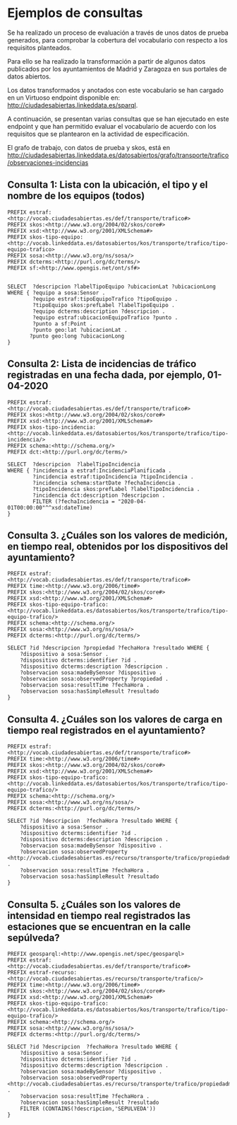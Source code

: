 # Ejemplos de consultas

Se ha realizado un proceso de evaluación a través de unos datos de prueba generados, para comprobar la cobertura del vocabulario con respecto a los requisitos planteados.

Para ello se ha realizado la transformación a partir de algunos datos publicados por los ayuntamientos de Madrid y Zaragoza en sus portales de datos abiertos.

Los datos transformados y anotados con este vocabulario se han cargado en un Virtuoso endpoint disponible en: http://ciudadesabiertas.linkeddata.es/sparql.

A continuación, se presentan varias consultas que se han ejecutado en este endpoint y que han permitido evaluar el vocabulario de acuerdo con los requisitos que se plantearon en la actividad de especificación. 

El grafo de trabajo, con datos de prueba y skos, está en http://ciudadesabiertas.linkeddata.es/datosabiertos/grafo/transporte/trafico/observaciones-incidencias

## Consulta 1: Lista con la ubicación, el tipo y el nombre de los equipos (todos)

```
PREFIX estraf:<http://vocab.ciudadesabiertas.es/def/transporte/trafico#>
PREFIX skos:<http://www.w3.org/2004/02/skos/core#>
PREFIX xsd:<http://www.w3.org/2001/XMLSchema#>
PREFIX skos-tipo-equipo:<http://vocab.linkeddata.es/datosabiertos/kos/transporte/trafico/tipo-equipo-trafico>
PREFIX sosa:<http://www.w3.org/ns/sosa/>
PREFIX dcterms:<http://purl.org/dc/terms/>
PREFIX sf:<http://www.opengis.net/ont/sf#>


SELECT  ?descripcion ?labelTipoEquipo ?ubicacionLat ?ubicacionLong  
WHERE { ?equipo a sosa:Sensor .
        ?equipo estraf:tipoEquipoTrafico ?tipoEquipo .
        ?tipoEquipo skos:prefLabel ?labelTipoEquipo .
        ?equipo dcterms:description ?descripcion .
        ?equipo estraf:ubicacionEquipoTrafico ?punto .
        ?punto a sf:Point .
        ?punto geo:lat ?ubicacionLat .
       ?punto geo:long ?ubicacionLong
}
```

## Consulta 2: Lista de incidencias de tráfico registradas en una fecha dada, por ejemplo, 01-04-2020

```
PREFIX estraf:<http://vocab.ciudadesabiertas.es/def/transporte/trafico#>
PREFIX skos:<http://www.w3.org/2004/02/skos/core#>
PREFIX xsd:<http://www.w3.org/2001/XMLSchema#>
PREFIX skos-tipo-incidencia:<http://vocab.linkeddata.es/datosabiertos/kos/transporte/trafico/tipo-incidencia/>
PREFIX schema:<http://schema.org/>
PREFIX dct:<http://purl.org/dc/terms/>

SELECT  ?descripcion  ?labelTipoIncidencia  
WHERE { ?incidencia a estraf:IncidenciaPlanificada .
        ?incidencia estraf:tipoIncidencia ?tipoIncidencia .
        ?incidencia schema:startDate ?fechaIncidencia .
        ?tipoIncidencia skos:prefLabel ?labelTipoIncidencia .
        ?incidencia dct:description ?descripcion .
        FILTER (?fechaIncidencia = "2020-04-01T00:00:00"^^xsd:dateTime) 
}
```

## Consulta 3. ¿Cuáles son los valores de medición, en tiempo real, obtenidos por los dispositivos del ayuntamiento?

```
PREFIX estraf:<http://vocab.ciudadesabiertas.es/def/transporte/trafico#>
PREFIX time:<http://www.w3.org/2006/time#>
PREFIX skos:<http://www.w3.org/2004/02/skos/core#>
PREFIX xsd:<http://www.w3.org/2001/XMLSchema#>
PREFIX skos-tipo-equipo-trafico:<http://vocab.linkeddata.es/datosabiertos/kos/transporte/trafico/tipo-equipo-trafico/>
PREFIX schema:<http://schema.org/>
PREFIX sosa:<http://www.w3.org/ns/sosa/>
PREFIX dcterms:<http://purl.org/dc/terms/>

SELECT ?id ?descripcion ?propiedad ?fechaHora ?resultado WHERE {
	?dispositivo a sosa:Sensor .
	?dispositivo dcterms:identifier ?id .
	?dispositivo dcterms:description ?descripcion .
	?observacion sosa:madeBySensor ?dispositivo .
	?observacion sosa:observedProperty ?propiedad .
	?observacion sosa:resultTime ?fechaHora .
	?observacion sosa:hasSimpleResult ?resultado
}
```
## Consulta 4. ¿Cuáles son los valores de carga en tiempo real registrados en el ayuntamiento?

```
PREFIX estraf:<http://vocab.ciudadesabiertas.es/def/transporte/trafico#>
PREFIX time:<http://www.w3.org/2006/time#>
PREFIX skos:<http://www.w3.org/2004/02/skos/core#>
PREFIX xsd:<http://www.w3.org/2001/XMLSchema#>
PREFIX skos-tipo-equipo-trafico:<http://vocab.linkeddata.es/datosabiertos/kos/transporte/trafico/tipo-equipo-trafico/>
PREFIX schema:<http://schema.org/>
PREFIX sosa:<http://www.w3.org/ns/sosa/>
PREFIX dcterms:<http://purl.org/dc/terms/>

SELECT ?id ?descripcion  ?fechaHora ?resultado WHERE {
	?dispositivo a sosa:Sensor .
	?dispositivo dcterms:identifier ?id .
	?dispositivo dcterms:description ?descripcion .
	?observacion sosa:madeBySensor ?dispositivo .
	?observacion sosa:observedProperty <http://vocab.ciudadesabiertas.es/recurso/transporte/trafico/propiedadmediciontrafico/carga> .
	?observacion sosa:resultTime ?fechaHora .
	?observacion sosa:hasSimpleResult ?resultado
}

```

## Consulta 5. ¿Cuáles son los valores de intensidad en tiempo real registrados las estaciones que se encuentran en la calle sepúlveda?

```
PREFIX geosparql:<http://www.opengis.net/spec/geosparql>
PREFIX estraf:<http://vocab.ciudadesabiertas.es/def/transporte/trafico#>
PREFIX estraf-recurso:<http://vocab.ciudadesabiertas.es/recurso/transporte/trafico/>
PREFIX time:<http://www.w3.org/2006/time#>
PREFIX skos:<http://www.w3.org/2004/02/skos/core#>
PREFIX xsd:<http://www.w3.org/2001/XMLSchema#>
PREFIX skos-tipo-equipo-trafico:<http://vocab.linkeddata.es/datosabiertos/kos/transporte/trafico/tipo-equipo-trafico/>
PREFIX schema:<http://schema.org/>
PREFIX sosa:<http://www.w3.org/ns/sosa/>
PREFIX dcterms:<http://purl.org/dc/terms/>

SELECT ?id ?descripcion  ?fechaHora ?resultado WHERE {
	?dispositivo a sosa:Sensor .
	?dispositivo dcterms:identifier ?id .
	?dispositivo dcterms:description ?descripcion .
	?observacion sosa:madeBySensor ?dispositivo .
	?observacion sosa:observedProperty <http://vocab.ciudadesabiertas.es/recurso/transporte/trafico/propiedadmediciontrafico/intensidad> .
	?observacion sosa:resultTime ?fechaHora .
	?observacion sosa:hasSimpleResult ?resultado
	FILTER (CONTAINS(?descripcion,'SEPULVEDA'))
}
```
